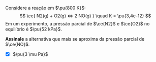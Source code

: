 Considere a reação em $\pu{800 K}$:
$$
    \ce{ N2(g) + O2(g) <=> 2 NO(g) } \quad K = \pu{3,4e-12}
$$
Em um experimento, a pressão parcial de $\ce{N2}$ e $\ce{O2}$ no equilíbrio é $\pu{52 kPa}$.

**Assinale** a alternativa que mais se aproxima da pressão parcial de $\ce{NO}$.

- [x] $\pu{3 \mu Pa}$

